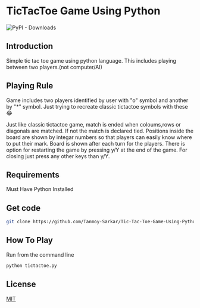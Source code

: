 # TicTacToe Game Using Python
![PyPI - Downloads](https://img.shields.io/badge/Python----blue)

## Introduction
Simple tic tac toe game using python language. This includes playing between two players.(not computer/AI)

## Playing Rule
Game includes two players identified by user with "o" symbol and another by "*" symbol. Just trying to recreate classic tictactoe symbols with these 😂

Just like classic tictactoe game, match is ended when coloums,rows or diagonals are matched. If not the match is declared tied. Positions inside the board are shown by integar numbers so that players can easily know where to put their mark. Board is shown after each turn for the players. There is option for restarting the game by pressing y/Y at the end of the game. For closing just press any other keys than y/Y.

## Requirements

Must Have Python Installed

## Get code
```bash
git clone https://github.com/Tanmoy-Sarkar/Tic-Tac-Toe-Game-Using-Python.git
```

## How To Play

Run from the command line
```bash
python tictactoe.py
```
## License
[MIT](https://choosealicense.com/licenses/mit/)

